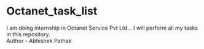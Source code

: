 # Octanet_task_list
I am doing internship in Octanet Service Pvt Ltd... I will perform all my tasks in this repository.
<br>
Author - Abhishek Pathak
